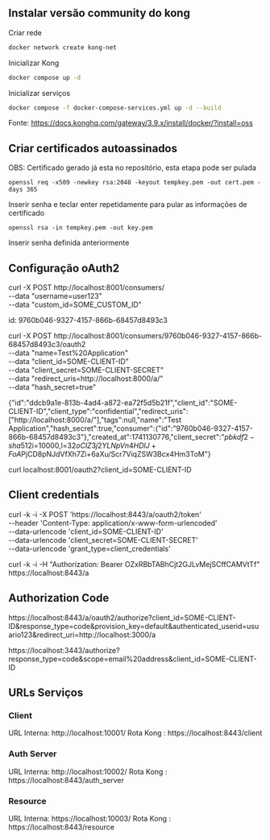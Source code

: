 ## Instalar versão community do kong

Criar rede

```sh
docker network create kong-net
```

Inicializar Kong

```sh
docker compose up -d
```

Inicializar serviços

```sh
docker compose -f docker-compose-services.yml up -d --build
```

Fonte: https://docs.konghq.com/gateway/3.9.x/install/docker/?install=oss

## Criar certificados autoassinados

OBS: Certificado gerado já esta no repositório, esta etapa pode ser pulada

```shell
openssl req -x509 -newkey rsa:2048 -keyout tempkey.pem -out cert.pem -days 365
```

Inserir senha e teclar enter repetidamente para pular as informações de certificado

```shell
openssl rsa -in tempkey.pem -out key.pem
```

Inserir senha definida anteriormente

## Configuração oAuth2

curl -X POST http://localhost:8001/consumers/ \
 --data "username=user123" \
 --data "custom_id=SOME_CUSTOM_ID"

id: 9760b046-9327-4157-866b-68457d8493c3

curl -X POST http://localhost:8001/consumers/9760b046-9327-4157-866b-68457d8493c3/oauth2 \
  --data "name=Test%20Application" \
  --data "client_id=SOME-CLIENT-ID" \
  --data "client_secret=SOME-CLIENT-SECRET" \
  --data "redirect_uris=http://localhost:8000/a/" \
  --data "hash_secret=true"

{"id":"ddcb9a1e-813b-4ad4-a872-ea72f5d5b21f","client_id":"SOME-CLIENT-ID","client_type":"confidential","redirect_uris":["http://localhost:8000/a/"],"tags":null,"name":"Test Application","hash_secret":true,"consumer":{"id":"9760b046-9327-4157-866b-68457d8493c3"},"created_at":1741130776,"client_secret":"$pbkdf2-sha512$i=10000,l=32$oClZ3j2YLNpVn4HDlJ+FoA$PjCD8pNJdVfXh7Zi+6aXu/Scr7ViqZSW3Bcx4Hm3ToM"}

curl localhost:8001/oauth2?client_id=SOME-CLIENT-ID

## Client credentials

curl -k -i -X POST 'https://localhost:8443/a/oauth2/token' \
    --header 'Content-Type: application/x-www-form-urlencoded' \
    --data-urlencode 'client_id=SOME-CLIENT-ID' \
    --data-urlencode 'client_secret=SOME-CLIENT-SECRET' \
    --data-urlencode 'grant_type=client_credentials'

curl -k -i -H "Authorization: Bearer OZxRBbTABhCjt2GJLvMejSCffCAMVtTf" https://localhost:8443/a

## Authorization Code

https://localhost:8443/a/oauth2/authorize?client_id=SOME-CLIENT-ID&response_type=code&provision_key=default&authenticated_userid=usuario123&redirect_uri=http://localhost:3000/a

https://localhost:3443/authorize?response_type=code&scope=email%20address&client_id=SOME-CLIENT-ID

## URLs Serviços

### Client

URL Interna: http://localhost:10001/
Rota Kong  : https://localhost:8443/client

### Auth Server

URL Interna: http://localhost:10002/
Rota Kong  : https://localhost:8443/auth_server

### Resource

URL Interna: https://localhost:10003/
Rota Kong  : https://localhost:8443/resource